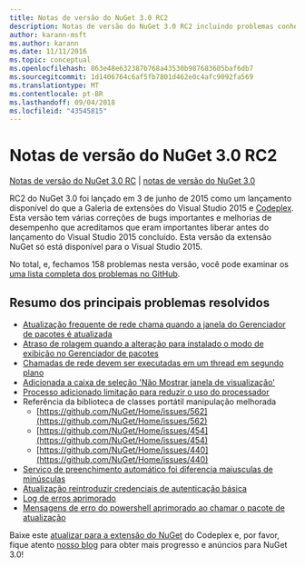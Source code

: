```yaml
---
title: Notas de versão do NuGet 3.0 RC2
description: Notas de versão do NuGet 3.0 RC2 incluindo problemas conhecidos, correções de bugs, recursos adicionados e DCRs.
author: karann-msft
ms.author: karann
ms.date: 11/11/2016
ms.topic: conceptual
ms.openlocfilehash: 863e48e632387b768a43530b987683605baf6db7
ms.sourcegitcommit: 1d1406764c6af5fb7801d462e0c4afc9092fa569
ms.translationtype: MT
ms.contentlocale: pt-BR
ms.lasthandoff: 09/04/2018
ms.locfileid: "43545815"
---
```

# <a name="nuget-30-rc2-release-notes"></a>Notas de versão do NuGet 3.0 RC2

[Notas de versão do NuGet 3.0 RC](../release-notes/nuget-3.0-RC.md) | [notas de versão do NuGet 3.0](../release-notes/nuget-3.0.0.md)

RC2 do NuGet 3.0 foi lançado em 3 de junho de 2015 como um lançamento disponível do que a Galeria de extensões do Visual Studio 2015 e [Codeplex](https://nuget.codeplex.com/releases/view/615507). Esta versão tem várias correções de bugs importantes e melhorias de desempenho que acreditamos que eram importantes liberar antes do lançamento do Visual Studio 2015 concluído. Esta versão da extensão NuGet só está disponível para o Visual Studio 2015.

No total, e, fechamos 158 problemas nesta versão, você pode examinar os [uma lista completa dos problemas no GitHub](https://github.com/NuGet/Home/issues?utf8=%E2%9C%93&q=is%3Aclosed+milestone%3A3.0.0-RTM+sort%3Aupdated-asc+updated%3A%3C%3D2015-06-01).

## <a name="summary-of-top-issues-resolved"></a>Resumo dos principais problemas resolvidos

* [Atualização frequente de rede chama quando a janela do Gerenciador de pacotes é atualizada](https://github.com/NuGet/Home/issues/515)
* [Atraso de rolagem quando a alteração para instalado o modo de exibição no Gerenciador de pacotes](https://github.com/NuGet/Home/issues/519)
* [Chamadas de rede devem ser executadas em um thread em segundo plano](https://github.com/NuGet/Home/issues/516)
* [Adicionada a caixa de seleção 'Não Mostrar janela de visualização'](https://github.com/NuGet/Home/issues/566)
* [Processo adicionado limitação para reduzir o uso do processador](https://github.com/NuGet/Home/issues/356)
* Referência da biblioteca de classes portátil manipulação melhorada
    * [https://github.com/NuGet/Home/issues/562](https://github.com/NuGet/Home/issues/562)
    * [https://github.com/NuGet/Home/issues/454](https://github.com/NuGet/Home/issues/454)
    * [https://github.com/NuGet/Home/issues/440](https://github.com/NuGet/Home/issues/440)
* [Serviço de preenchimento automático foi diferencia maiusculas de minúsculas](https://github.com/NuGet/Home/issues/198)
* [Atualização reintroduzir credenciais de autenticação básica](https://github.com/NuGet/Home/issues/456)
* [Log de erros aprimorado](https://github.com/NuGet/Home/issues/407)
* [Mensagens de erro do powershell aprimorado ao chamar o pacote de atualização](https://github.com/NuGet/Home/issues/5)

Baixe este [atualizar para a extensão do NuGet](https://nuget.codeplex.com/releases/view/615507) do Codeplex e, por favor, fique atento [nosso blog](http://blog.nuget.org) para obter mais progresso e anúncios para NuGet 3.0!